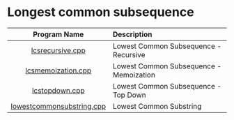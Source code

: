 # Longest common subsequence

|                      Program Name                      | Description                             |
| :----------------------------------------------------: | :-------------------------------------- |
|          [lcsrecursive.cpp](lcsrecursive.cpp)          | Lowest Common Subsequence - Recursive   |
|        [lcsmemoization.cpp](lcsmemoization.cpp)        | Lowest Common Subsequence - Memoization |
|            [lcstopdown.cpp](lcstopdown.cpp)            | Lowest Common Subsequence - Top Down    |
| [lowestcommonsubstring.cpp](lowestcommonsubstring.cpp) | Lowest Common Substring                 |

